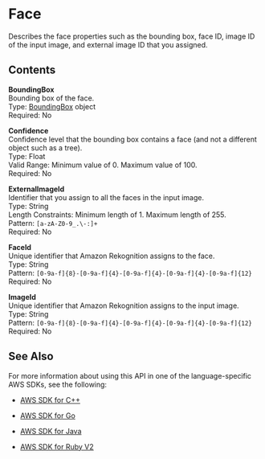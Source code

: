 # Face<a name="API_Face"></a>

Describes the face properties such as the bounding box, face ID, image ID of the input image, and external image ID that you assigned\. 

## Contents<a name="API_Face_Contents"></a>

 **BoundingBox**   
Bounding box of the face\.  
Type: [BoundingBox](API_BoundingBox.md) object  
Required: No

 **Confidence**   
Confidence level that the bounding box contains a face \(and not a different object such as a tree\)\.  
Type: Float  
Valid Range: Minimum value of 0\. Maximum value of 100\.  
Required: No

 **ExternalImageId**   
Identifier that you assign to all the faces in the input image\.  
Type: String  
Length Constraints: Minimum length of 1\. Maximum length of 255\.  
Pattern: `[a-zA-Z0-9_.\-:]+`   
Required: No

 **FaceId**   
Unique identifier that Amazon Rekognition assigns to the face\.  
Type: String  
Pattern: `[0-9a-f]{8}-[0-9a-f]{4}-[0-9a-f]{4}-[0-9a-f]{4}-[0-9a-f]{12}`   
Required: No

 **ImageId**   
Unique identifier that Amazon Rekognition assigns to the input image\.  
Type: String  
Pattern: `[0-9a-f]{8}-[0-9a-f]{4}-[0-9a-f]{4}-[0-9a-f]{4}-[0-9a-f]{12}`   
Required: No

## See Also<a name="API_Face_SeeAlso"></a>

For more information about using this API in one of the language\-specific AWS SDKs, see the following:

+  [AWS SDK for C\+\+](http://docs.aws.amazon.com/goto/SdkForCpp/rekognition-2016-06-27/Face) 

+  [AWS SDK for Go](http://docs.aws.amazon.com/goto/SdkForGoV1/rekognition-2016-06-27/Face) 

+  [AWS SDK for Java](http://docs.aws.amazon.com/goto/SdkForJava/rekognition-2016-06-27/Face) 

+  [AWS SDK for Ruby V2](http://docs.aws.amazon.com/goto/SdkForRubyV2/rekognition-2016-06-27/Face) 